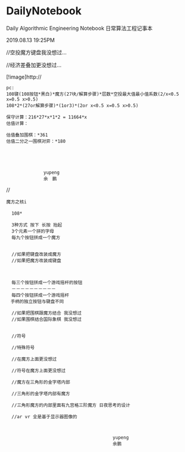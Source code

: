 # DailyNotebook
Daily Algorithmic Engineering Notebook 日常算法工程记事本

2019.08.13 19:25PM

//空投魔方键盘我没想过...

//经济差叠加更没想过...

[!image]http://


    pc:
    108键(108按钮*黑白)*魔方(27块/解算步骤)*层数*空投最大值最小值系数(2/x<0.5 x=0.5 x>0.5)
    108*2*(27or解算步骤)*(1or3)*(2or x<0.5 x=0.5 x>0.5)
    
    保守计算：216*27*x*1*2 = 11664*x 
    估值计算：
    
    估值叠加围棋：*361
    估值二分之一围棋对弈：*180





                  yupeng
                  余　鹏
                    


//
    
    魔方之核i
    　
      108*
      
      3种方式 按下 长按 抬起
      3个元素一个拼的字母
      每九个按钮拼成一个魔方
      
      
      //如果把键盘改装成魔方
      //如果把魔方改装成键盘
      
      
      
      每三个按钮拼成一个游戏摇杆的按钮
      －－－－－－－－－－
      每四个按钮拼成一个游戏摇杆
    　手柄的独立按钮与键盘不同
    
      //如果把围棋跟魔方结合 我没想过
      //如果围棋结合国际象棋 我没想过
      
      
      //符号
      
      //特殊符号
      
      //在魔方上面更没想过
      
      //符号在魔方上面更没想过
      
      //魔方在三角形的金字塔内部
      
      //三角形的金字塔内部有魔方
      
      //三角形魔方的内部里面有九宫格三阶魔方 日夜思考的设计
      
      //ar vr 全是基于显示器图像的
      
      
      
                                            yupeng
                                            余鹏
      
      
